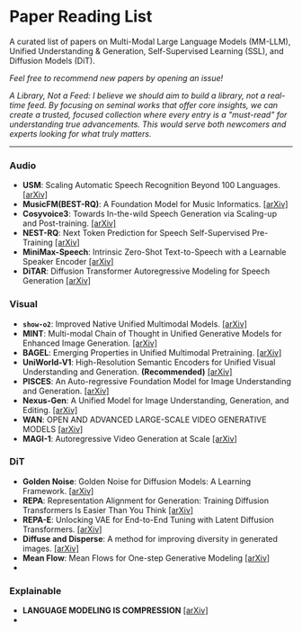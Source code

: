# **Paper Reading List**

A curated list of papers on Multi-Modal Large Language Models (MM-LLM), Unified Understanding & Generation, Self-Supervised Learning (SSL), and Diffusion Models (DiT).

*Feel free to recommend new papers by opening an issue!*

*A Library, Not a Feed: I believe we should aim to build a library, not a real-time feed. By focusing on seminal works that offer core insights, we can create a trusted, focused collection where every entry is a "must-read" for understanding true advancements. This would serve both newcomers and experts looking for what truly matters.*

---

### Audio

-   **USM**: Scaling Automatic Speech Recognition Beyond 100 Languages.
    [[arXiv]](https://arxiv.org/pdf/2303.01037)
-   **MusicFM(BEST-RQ)**: A Foundation Model for Music Informatics.
    [[arXiv]](https://arxiv.org/abs/2311.03318)
-   **Cosyvoice3**: Towards In-the-wild Speech Generation via Scaling-up and Post-training.
    [[arXiv]](https://arxiv.org/abs/2505.17589)
-   **NEST-RQ**: Next Token Prediction for Speech Self-Supervised Pre-Training
    [[arXiv]](https://arxiv.org/abs/2409.08680)
-   **MiniMax-Speech**: Intrinsic Zero-Shot Text-to-Speech with a Learnable Speaker Encoder
    [[arXiv]](https://arxiv.org/pdf/2505.07916)
-   **DiTAR**: Diffusion Transformer Autoregressive Modeling for Speech Generation
    [[arXiv]](https://arxiv.org/pdf/2502.03930)

### Visual

-   **`show-o2`**: Improved Native Unified Multimodal Models.
    [[arXiv]](https://arxiv.org/abs/2506.15564)
-   **MINT**: Multi-modal Chain of Thought in Unified Generative Models for Enhanced Image Generation.
    [[arXiv]](https://arxiv.org/pdf/2503.01298)
-   **BAGEL**: Emerging Properties in Unified Multimodal Pretraining.
    [[arXiv]](https://arxiv.org/abs/2505.14683)
-   **UniWorld-V1**: High-Resolution Semantic Encoders for Unified Visual Understanding and Generation. **(Recommended)**
    [[arXiv]](https://arxiv.org/pdf/2506.03147)
-   **PISCES**: An Auto-regressive Foundation Model for Image Understanding and Generation.
    [[arXiv]](https://arxiv.org/abs/2506.10395)
-   **Nexus-Gen**: A Unified Model for Image Understanding, Generation, and Editing.
    [[arXiv]](https://arxiv.org/abs/2504.21356)
-   **WAN**:  OPEN AND ADVANCED LARGE-SCALE VIDEO GENERATIVE MODELS
    [[arXiv]](https://arxiv.org/pdf/2503.20314)
-   **MAGI-1**: Autoregressive Video Generation at Scale
    [[arXiv]](https://arxiv.org/pdf/2505.13211)


### DiT

-   **Golden Noise**: Golden Noise for Diffusion Models: A Learning Framework.
    [[arXiv]](https://arxiv.org/pdf/2411.09502)
-   **REPA**: Representation Alignment for Generation: Training Diffusion Transformers Is Easier Than You Think
    [[arXiv]](https://arxiv.org/pdf/2410.06940)
-   **REPA-E**: Unlocking VAE for End-to-End Tuning with Latent Diffusion Transformers.
    [[arXiv]](https://arxiv.org/abs/2504.10483)
-   **Diffuse and Disperse**: A method for improving diversity in generated images.
    [[arXiv]](https://arxiv.org/abs/2506.09027)
-   **Mean Flow**: Mean Flows for One-step Generative Modeling
    [[arXiv]](https://arxiv.org/pdf/2505.13447v1)
-   

### Explainable
-   **LANGUAGE MODELING IS COMPRESSION**
    [[arXiv]](https://arxiv.org/pdf/2309.10668)
-   
